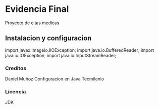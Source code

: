 # Evidencia Final
Proyecto de citas medicas
## Instalacion y configuracion
import javax.imageio.IIOException;
import java.io.BufferedReader;
import java.io.IOException;
import java.io.InputStreamReader;
### Creditos
Daniel Muñoz
Configuracion en Java
Tecmilenio
### Licencia
JDK
